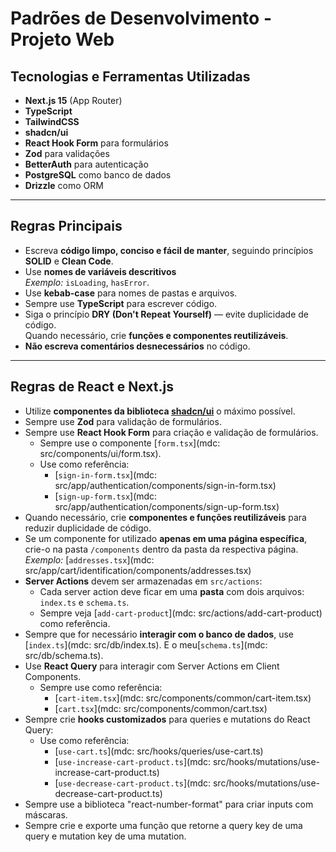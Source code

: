 # Padrões de Desenvolvimento - Projeto Web

## Tecnologias e Ferramentas Utilizadas

- **Next.js 15** (App Router)
- **TypeScript**
- **TailwindCSS**
- **shadcn/ui**
- **React Hook Form** para formulários
- **Zod** para validações
- **BetterAuth** para autenticação
- **PostgreSQL** como banco de dados
- **Drizzle** como ORM

---

## Regras Principais

- Escreva **código limpo, conciso e fácil de manter**, seguindo princípios **SOLID** e **Clean Code**.
- Use **nomes de variáveis descritivos**  
  _Exemplo:_ `isLoading`, `hasError`.
- Use **kebab-case** para nomes de pastas e arquivos.
- Sempre use **TypeScript** para escrever código.
- Siga o princípio **DRY (Don't Repeat Yourself)** — evite duplicidade de código.  
  Quando necessário, crie **funções e componentes reutilizáveis**.
- **Não escreva comentários desnecessários** no código.

---

## Regras de React e Next.js

- Utilize **componentes da biblioteca [shadcn/ui](https://ui.shadcn.com/)** o máximo possível.
- Sempre use **Zod** para validação de formulários.
- Sempre use **React Hook Form** para criação e validação de formulários.
  - Sempre use o componente [`form.tsx`](mdc: src/components/ui/form.tsx).
  - Use como referência:
    - [`sign-in-form.tsx`](mdc: src/app/authentication/components/sign-in-form.tsx)
    - [`sign-up-form.tsx`](mdc: src/app/authentication/components/sign-up-form.tsx)
- Quando necessário, crie **componentes e funções reutilizáveis** para reduzir duplicidade de código.
- Se um componente for utilizado **apenas em uma página específica**, crie-o na pasta `/components` dentro da pasta da respectiva página.  
  _Exemplo:_ [`addresses.tsx`](mdc: src/app/cart/identification/components/addresses.tsx)
- **Server Actions** devem ser armazenadas em `src/actions`:
  - Cada server action deve ficar em uma **pasta** com dois arquivos: `index.ts` e `schema.ts`.
  - Sempre veja [`add-cart-product`](mdc: src/actions/add-cart-product) como referência.
- Sempre que for necessário **interagir com o banco de dados**, use [`index.ts`](mdc: src/db/index.ts). E o meu[`schema.ts`](mdc: src/db/schema.ts).
- Use **React Query** para interagir com Server Actions em Client Components.
  - Sempre use como referência:
    - [`cart-item.tsx`](mdc: src/components/common/cart-item.tsx)
    - [`cart.tsx`](mdc: src/components/common/cart.tsx)
- Sempre crie **hooks customizados** para queries e mutations do React Query:
  - Use como referência:
    - [`use-cart.ts`](mdc: src/hooks/queries/use-cart.ts)
    - [`use-increase-cart-product.ts`](mdc: src/hooks/mutations/use-increase-cart-product.ts)
    - [`use-decrease-cart-product.ts`](mdc: src/hooks/mutations/use-decrease-cart-product.ts)
- Sempre use a biblioteca "react-number-format" para criar
  inputs com máscaras.
- Sempre crie e exporte uma função que retorne a query key de uma query e mutation key de uma mutation.
